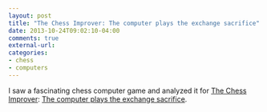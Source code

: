 ```yaml
---
layout: post
title: "The Chess Improver: The computer plays the exchange sacrifice"
date: 2013-10-24T09:02:10-04:00
comments: true
external-url: 
categories: 
- chess
- computers
---
```

I saw a fascinating chess computer game and analyzed it for [The Chess Improver](http://chessimprover.com/): [The computer plays the exchange sacrifice](http://chessimprover.com/the-computer-plays-the-exchange-sacrifice/).
